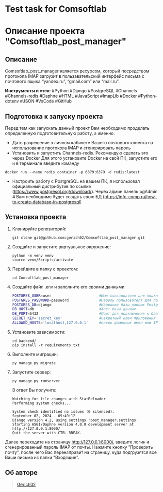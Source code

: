 # Test task for Comsoftlab
#  Описание проекта "Comsoftlab_post_manager"

## Описание
Comsoftlab_post_manager является ресурсом, который посредством протокола IMAP загрузит в пользавательский интерфейс письма с почтового ящика
“yandex.ru”, “gmail.com” или “mail.ru”.


**Инструменты и стек:** #Python #Django #PostgreSQL #Channels #Channels-redis #Daphne #HTML #JavaScript #ImapLib #Docker #Python-dotenv #JSON #VsCode #GitHub

## Подготовка к запуску проекта
Перед тем как запускать данный проект Вам необходимо проделать определенную подготовительную работу, а именно:
- Дать разрешение в личном кабинете Вашего почтового клиента на использование протокола IMAP и сгенерировать пароль
- Установить и запустить Channels-redis. Рекомендую сделать это через Docker
Для этого установите Docker на свой ПК, запустите его и в терминале введите команду
```
docker run --name redis_container -p 6379:6379 -d redis:latest
```
- Настроить работу с PostgreSQL на вашем ПК, я использовал официальный дистрибутив по ссылке (https://www.postgresql.org/download/).
Через админ панель pgAdmin 4 Вам необходимо будет создать свою БД (https://info-comp.ru/how-to-create-database-in-postgresql)


## Установка проекта

1. Клонируйте репозиторий:

    ```
    git clone git@github.com:gerich02/Comsoftlab_post_manager.git
    ```
2. Создайте и запустите виртуальное окружение:
    ```
    python -m venv venv
    source venv/Scripts/activate
    ```
3. Перейдите в папку с проектом:
    ```
    cd Comsoftlab_post_manager
    ```
4. Создайте файл .env и заполните его своими данными:
    ```bash
    POSTGRES_USER=user                      #Имя пользователя для подключения к базе данных PostgreSQL.
    POSTGRES_PASSWORD=password              #Пароль пользователя для подключения к базе данных PostgreSQL.
    POSTGRES_DB=django                      #Название базы данных PostgreSQL.
    DB_HOST=db                              #Хост базы данных.
    DB_PORT=5432                            #Порт для подключения к базе данных.
    SECRET_KEY='secret_key'                 #Секретный ключ приложения Django, используемый для шифрования данных и безопасности. 
    ALLOWED_HOSTS='localhost,127.0.0.1'     #писок доменных имен или IP-адресов, которым разрешено подключаться к приложению.
    ```

5. Установите зависимости:
    ```
    cd backend/
    pip install -r requirements.txt
    ```
6. Выполните миграции:
    ```
    py manage.py migrate
    ```
7. Запустите сервер:
    ```
    py manage.py runserver
    ```

    В ответ Вы получите:
    ```
    Watching for file changes with StatReloader
    Performing system checks...

    System check identified no issues (0 silenced).
    September 02, 2024 - 09:49:12
    Django version 4.2, using settings 'post_manager.settings'
    Starting ASGI/Daphne version 4.0.0 development server at http://127.0.0.1:8000/
    Quit the server with CTRL-BREAK.
    ```

Далее переходите на страницу http://127.0.0.1:8000/, введите логин  и сгенерированный пароль IMAP от почты.
Нажмите кнопку "Проверить почту", после чего Вас перенаправит на страницу, куда подгрузятся все Ваши письма из папки "Входящие".



## Об авторе
>[Gerich02](https://github.com/gerich02)
